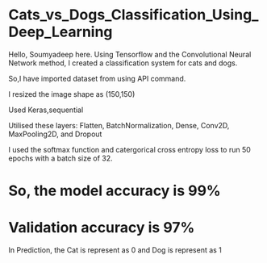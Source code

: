 # Cats_vs_Dogs_Classification_Using_Deep_Learning
Hello, Soumyadeep here. Using Tensorflow and the Convolutional Neural Network method, I created a classification system for cats and dogs.

So,I have imported dataset from using API command.

I resized the image shape as (150,150)

Used Keras,sequential

Utilised these layers: Flatten, BatchNormalization, Dense, Conv2D, MaxPooling2D, and Dropout

I used the softmax function and catergorical cross entropy loss to run 50 epochs with a batch size of 32.

# So, the model accuracy is 99%
# Validation accuracy is 97%

In Prediction, the Cat is represent as 0 and Dog is represent as 1
